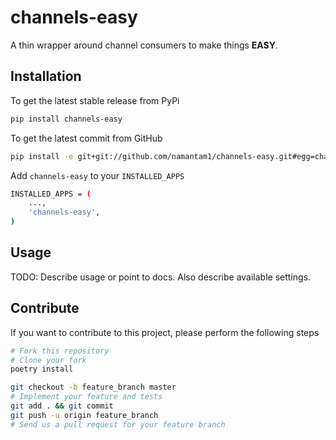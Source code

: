 channels-easy
============

A thin wrapper around channel consumers to make things **EASY**.

Installation
------------

To get the latest stable release from PyPi

```bash
pip install channels-easy
```
To get the latest commit from GitHub

```bash
pip install -e git+git://github.com/namantam1/channels-easy.git#egg=channels-easy
```
<!-- TODO: Describe further installation steps (edit / remove the examples below): -->

Add ``channels-easy`` to your ``INSTALLED_APPS``

```bash
INSTALLED_APPS = (
    ...,
    'channels-easy',
)
```
<!-- Add the ``channels-easy`` URLs to your ``urls.py``

```bash
urlpatterns = [
    url(r'^VAR_URL_HOOK/', include('channels-easy.urls')),
]
``` -->

Usage
-----

TODO: Describe usage or point to docs. Also describe available settings.


Contribute
----------

If you want to contribute to this project, please perform the following steps

````bash
# Fork this repository
# Clone your fork
poetry install

git checkout -b feature_branch master
# Implement your feature and tests
git add . && git commit
git push -u origin feature_branch
# Send us a pull request for your feature branch
````
<!-- In order to run the tests, simply execute ``tox``. This will install two new
environments (for Django 1.8 and Django 1.9) and run the tests against both
environments. -->
